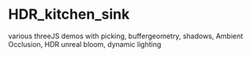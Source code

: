 # HDR_kitchen_sink
various threeJS demos with picking, buffergeometry, shadows, Ambient Occlusion, HDR unreal bloom, dynamic lighting
